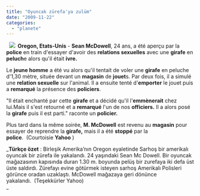 ```yaml
---
title: "Oyuncak zürefa'ya zulüm"
date: "2009-11-22"
categories: 
  - "planete"
---
```


  **![](/uploads/image/zurefa.jpg)  Oregon, Etats-Unis** - **Sean McDowell**, 24 ans, a été aperçu par la **police** en train d'essayer d'avoir des **relations sexuelles** avec une **girafe** en **peluch**e alors qu'il était **ivre.**   
  
Le **jeune homme** a été vu alors qu'il tentait de voler une **girafe** en peluche d'1,30 mètre, située devant un **magasin** de **jouet**s. Par deux fois, il a simulé une **relation sexuelle** sur l'animal. Il a ensuite tenté d'**emporter** le jouet puis a **remarqué** la présence des **policiers**. 

"Il était enchanté par cette **girafe** et a décidé qu'il l'**emmènerait** chez lui.Mais il s'est retourné et a **remarqué** l'un de nos **officiers.** Il a alors posé la **girafe** puis il est parti." raconte un **policier.**

Plus tard dans la même soirée, **M. McDowell** est revenu au **magasin** pour essayer de reprendre la **girafe,** mais il a été **stoppé** par la **police**.  (Courtoisie **Yahoo** )  
  
_**Türkçe özet** : Birleşik Amerika’nın Oregon eyaletinde Sarhoş bir amerikalı oyuncak bir zürefa ile yakalandı. 24 yaşındaki Sean Mc Dowell. Bir oyuncak mağazasının kapısında duran 1.30 m. boyunda pelüş bir zurefaya iki defa üst üste saldırdı. Zürefayı evine götürmek isteyen sarhoş Amerikalı Polisleri görünce oradan uzaklaştı. McDowell mağazaya geri dönünce yakalandı.  (Teşekkürler Yahoo)  
_
